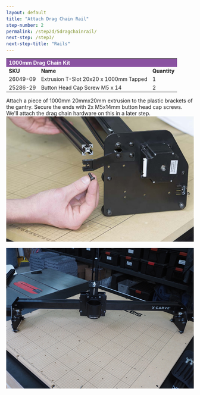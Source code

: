 ```yaml
---
layout: default
title: "Attach Drag Chain Rail"
step-number: 2
permalink: /step2d/5dragchainrail/
next-step: /step3/
next-step-title: "Rails"
---
```


<table>
  <tr>
    <td style="color:#fff;background: #8A52A1" colspan="3">
      <b>1000mm Drag Chain Kit</b>
    </td>
  </tr>
  <tr>
    <td>
      <b>SKU</b>
    </td>
    <td>
      <b>Name</b>
    </td>
    <td>
      <b>Quantity</b>
    </td>
  </tr>
  <tr>
    <td>
      26049-09
    </td>
    <td>
      Extrusion T-Slot 20x20 x 1000mm Tapped
    </td>
    <td>
      1
    </td>
  </tr>
  <tr>
    <td>
      25286-29
    </td>
    <td>
      Button Head Cap Screw M5 x 14
    </td>
    <td>
      2
    </td>
  </tr>
</table>



Attach a piece of 1000mm 20mmx20mm extrusion to the plastic brackets of the gantry. Secure the ends with 2x M5x14mm button head cap screws. We'll attach the drag chain hardware on this in a later step.
<img src="../../step2/photo/jpfs_DSC2768.jpg">

<img src="../../step2/photo/P4210454jpg18.jpg">

